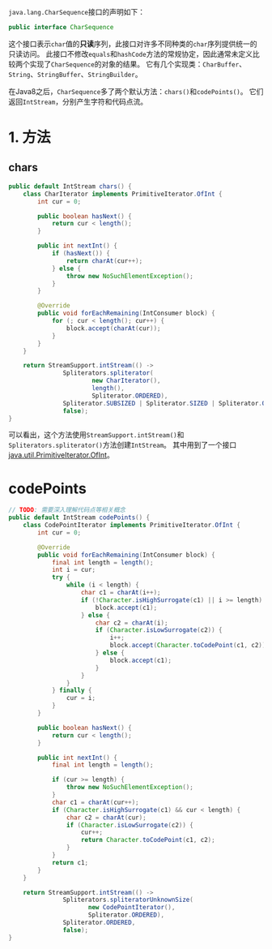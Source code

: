 `java.lang.CharSequence`接口的声明如下：
```java
public interface CharSequence
```
这个接口表示`char`值的**只读**序列，此接口对许多不同种类的`char`序列提供统一的只读访问。
此接口不修改`equals`和`hashCode`方法的常规协定，因此通常未定义比较两个实现了`CharSequence`的对象的结果。
它有几个实现类：`CharBuffer`、`String`、`StringBuffer`、`StringBuilder`。

在Java8之后，`CharSequence`多了两个默认方法：`chars()`和`codePoints()`。
它们返回`IntStream`，分别产生字符和代码点流。

# 1. 方法

## chars
```java
public default IntStream chars() {
    class CharIterator implements PrimitiveIterator.OfInt {
        int cur = 0;

        public boolean hasNext() {
            return cur < length();
        }

        public int nextInt() {
            if (hasNext()) {
                return charAt(cur++);
            } else {
                throw new NoSuchElementException();
            }
        }

        @Override
        public void forEachRemaining(IntConsumer block) {
            for (; cur < length(); cur++) {
                block.accept(charAt(cur));
            }
        }
    }

    return StreamSupport.intStream(() ->
               Spliterators.spliterator(
                       new CharIterator(),
                       length(),
                       Spliterator.ORDERED),
               Spliterator.SUBSIZED | Spliterator.SIZED | Spliterator.ORDERED,
               false);
}
```
可以看出，这个方法使用`StreamSupport.intStream()`和`Spliterators.spliterator()`方法创建`IntStream`。
其中用到了一个接口[java.util.PrimitiveIterator.OfInt][PrimitiveIterator]。

# codePoints
```java
// TODO: 需要深入理解代码点等相关概念
public default IntStream codePoints() {
    class CodePointIterator implements PrimitiveIterator.OfInt {
        int cur = 0;

        @Override
        public void forEachRemaining(IntConsumer block) {
            final int length = length();
            int i = cur;
            try {
                while (i < length) {
                    char c1 = charAt(i++);
                    if (!Character.isHighSurrogate(c1) || i >= length) {
                        block.accept(c1);
                    } else {
                        char c2 = charAt(i);
                        if (Character.isLowSurrogate(c2)) {
                            i++;
                            block.accept(Character.toCodePoint(c1, c2));
                        } else {
                            block.accept(c1);
                        }
                    }
                }
            } finally {
                cur = i;
            }
        }

        public boolean hasNext() {
            return cur < length();
        }

        public int nextInt() {
            final int length = length();

            if (cur >= length) {
                throw new NoSuchElementException();
            }
            char c1 = charAt(cur++);
            if (Character.isHighSurrogate(c1) && cur < length) {
                char c2 = charAt(cur);
                if (Character.isLowSurrogate(c2)) {
                    cur++;
                    return Character.toCodePoint(c1, c2);
                }
            }
            return c1;
        }
    }

    return StreamSupport.intStream(() ->
               Spliterators.spliteratorUnknownSize(
                      new CodePointIterator(),
                      Spliterator.ORDERED),
               Spliterator.ORDERED,
               false);
}
```

[PrimitiveIterator]: ../util/PrimitiveIterator.md